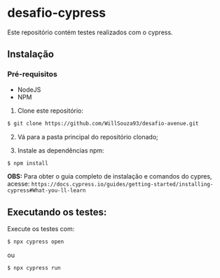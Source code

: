 # desafio-cypress

Este repositório contém testes realizados com o cypress.

## Instalação

### Pré-requisitos

- NodeJS
- NPM

1. Clone este repositório: 

```sh
$ git clone https://github.com/WillSouza93/desafio-avenue.git
```
2. Vá para a pasta principal do repositório clonado;

3. Instale as dependências npm:
```sh
$ npm install
```
**OBS:** Para obter o guia completo de instalação e comandos do cypres, acesse: `https://docs.cypress.io/guides/getting-started/installing-cypress#What-you-ll-learn`
## Executando os testes:

Execute os testes com:
```sh
$ npx cypress open
```
ou
```sh
$ npx cypress run
```